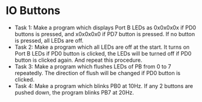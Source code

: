# IO Buttons
 - Task 1: Make a program which displays Port B LEDs as 0x0x0x0x if PD0 buttons is pressed, and x0x0x0x0 if PD7 button is pressed. If no button is pressed, all LEDs are off. 
 - Task 2: Make a program which all LEDs are off at the start. It turns on Port B LEDs if PD0 button is clicked, the LEDs will be turned off if PD0
button is clicked again. And repeat this procedure. 
 - Task 3: Make a program which flushes LEDs of PB from 0 to 7 repeatedly. The direction of flush will be changed if PD0 button is clicked.
 - Task 4: Make a program which blinks PB0 at 10Hz. If any 2 buttons are pushed down, the program blinks PB7 at 20Hz.